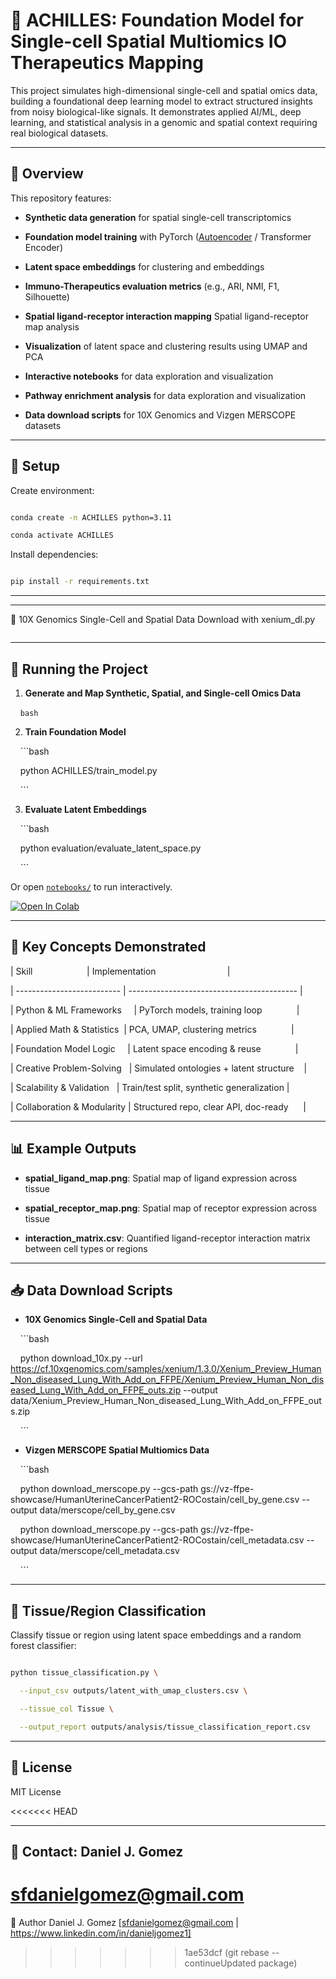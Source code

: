 # 🧬 ACHILLES: Foundation Model for Single-cell Spatial Multiomics IO Therapeutics Mapping


This project simulates high-dimensional single-cell and spatial omics data, building a foundational deep learning model to extract structured insights from noisy biological-like signals. It demonstrates applied AI/ML, deep learning, and statistical analysis in a genomic and spatial context requiring real biological datasets.



---



## 🚀 Overview



This repository features:


- **Synthetic data generation** for spatial single-cell transcriptomics  

- **Foundation model training** with PyTorch ([Autoencoder](training/train_model.py) / Transformer Encoder)  

- **Latent space embeddings** for clustering and embeddings 

- **Immuno-Therapeutics evaluation metrics** (e.g., ARI, NMI, F1, Silhouette)  

- **Spatial ligand-receptor interaction mapping** Spatial ligand-receptor map analysis

- **Visualization** of latent space and clustering results using UMAP and PCA

- **Interactive notebooks** for data exploration and visualization

- **Pathway enrichment analysis** for data exploration and visualization

- **Data download scripts** for 10X Genomics and Vizgen MERSCOPE datasets



---
## 🔧 Setup



Create environment:

```bash

conda create -n ACHILLES python=3.11

conda activate ACHILLES 

```



Install dependencies:

```bash

pip install -r requirements.txt

```



---
---

🧪 10X Genomics Single-Cell and Spatial Data Download with xenium_dl.py
```bash
```

---



## 🧪 Running the Project



1. **Generate and Map Synthetic, Spatial, and Single-cell Omics Data**

    ```bash
    ```



2. **Train Foundation Model**

    ```bash

    python ACHILLES/train_model.py

    ```



3. **Evaluate Latent Embeddings**

    ```bash

    python evaluation/evaluate_latent_space.py

    ```



Or open [`notebooks/`](notebooks/) to run interactively.



[![Open In Colab](https://colab.research.google.com/assets/colab-badge.svg)](https://colab.research.google.com/github/danieljosephgomez/ACHILLES/notebooks/01_visualize_hubmap_data.ipynb)



---



## 🧠 Key Concepts Demonstrated



| Skill                      | Implementation                             |

| -------------------------- | ------------------------------------------ |

| Python & ML Frameworks     | PyTorch models, training loop              |

| Applied Math & Statistics  | PCA, UMAP, clustering metrics              |

| Foundation Model Logic     | Latent space encoding & reuse              |

| Creative Problem-Solving   | Simulated ontologies + latent structure    |

| Scalability & Validation   | Train/test split, synthetic generalization |

| Collaboration & Modularity | Structured repo, clear API, doc-ready      |



---



## 📊 Example Outputs



- **spatial_ligand_map.png**: Spatial map of ligand expression across tissue  

- **spatial_receptor_map.png**: Spatial map of receptor expression across tissue  

- **interaction_matrix.csv**: Quantified ligand-receptor interaction matrix between cell types or regions  



---



## 📥 Data Download Scripts



- **10X Genomics Single-Cell and Spatial Data**  

    ```bash

    python download_10x.py --url https://cf.10xgenomics.com/samples/xenium/1.3.0/Xenium_Preview_Human_Non_diseased_Lung_With_Add_on_FFPE/Xenium_Preview_Human_Non_diseased_Lung_With_Add_on_FFPE_outs.zip --output data/Xenium_Preview_Human_Non_diseased_Lung_With_Add_on_FFPE_outs.zip

    ```



- **Vizgen MERSCOPE Spatial Multiomics Data**  

    ```bash

    python download_merscope.py --gcs-path gs://vz-ffpe-showcase/HumanUterineCancerPatient2-ROCostain/cell_by_gene.csv --output data/merscope/cell_by_gene.csv

    python download_merscope.py --gcs-path gs://vz-ffpe-showcase/HumanUterineCancerPatient2-ROCostain/cell_metadata.csv --output data/merscope/cell_metadata.csv

    ```

---



## 🧬 Tissue/Region Classification



Classify tissue or region using latent space embeddings and a random forest classifier:



```bash

python tissue_classification.py \

  --input_csv outputs/latent_with_umap_clusters.csv \

  --tissue_col Tissue \

  --output_report outputs/analysis/tissue_classification_report.csv

```



---



## 📜 License



MIT License

<<<<<<< HEAD


---



## 👤 Contact: Daniel J. Gomez  

[sfdanielgomez@gmail.com](mailto:sfdanielgomez@gmail.com) 
=======
👤 Author
Daniel J. Gomez
[sfdanielgomez@gmail.com | https://www.linkedin.com/in/danieljgomez1]
>>>>>>> 1ae53dcf (git rebase --continueUpdated package)
